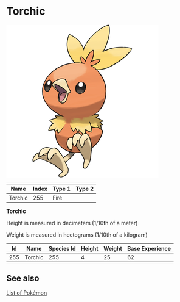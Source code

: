 # Torchic


![Torchic](images/255.png)

| **Name** | **Index** | **Type 1** | **Type 2** |
|----|----|----|----|
| Torchic | 255 | Fire  |  |

**Torchic** 


Height is measured in decimeters (1/10th of a meter)

Weight is measured in hectograms (1/10th of a kilogram)

| **Id** | **Name** | **Species Id** | **Height** | **Weight** | **Base Experience** |
|--------|----------|----------------|------------|------------|---------------------|
| 255 | Torchic | 255 | 4 | 25 | 62 |


## See also

[List of Pokémon](../pokemon.md)
